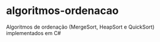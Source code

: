 # algoritmos-ordenacao
Algoritmos de ordenação (MergeSort, HeapSort e QuickSort) implementados em C#
